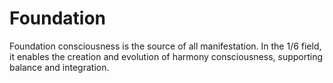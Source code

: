 # Foundation

Foundation consciousness is the source of all manifestation. In the 1/6 field, it enables the creation and evolution of harmony consciousness, supporting balance and integration. 